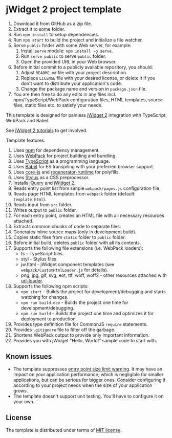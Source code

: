 # jWidget 2 project template

1. Download it from GitHub as a zip file.
2. Extract it to some folder.
3. Run `npm install` to setup dependencies.
4. Run `npm start` to build the project and initialize a file watcher.
5. Serve `public` folder with some Web server, for example:
    1. Install `serve` module: `npm install -g serve`.
    2. Run `serve public` to serve `public` folder.
    3. Open the provided URL in your Web browser.
6. Before initial commit to a publicly available repository, you should:
    1. Adjust `README.md` file with your project description.
    2. Replace `LICENSE` file with your desired license, or delete it if you don't want to distribute your application's code.
    3. Change the package name and version in `package.json` file.
7. You are then free to do any edits in any files incl. npm/TypeScript/WebPack configuration files, HTML templates,
source files, static files etc. to satisfy your needs.

This template is designed for painless [jWidget 2](http://enepomnyaschih.github.io/jwidget/2.2/) integration with
TypeScript, WebPack and Babel.

See [jWidget 2 tutorials](http://enepomnyaschih.github.io/jwidget/2.2/tutorials/tutorial1.html) to get involved.

Template features:

1. Uses [npm](https://www.npmjs.com/) for dependency management.
2. Uses [WebPack](https://webpack.js.org/) for project building and bundling.
3. Uses [TypeScript](https://www.typescriptlang.org/) as a programming language.
4. Uses [Babel](https://babeljs.io/) for ES transpiling with your preferred browser support.
5. Uses [core-js](https://www.npmjs.com/package/core-js) and
[regenerator-runtime](https://www.npmjs.com/package/regenerator-runtime) for polyfills.
6. Uses [Stylus](http://stylus-lang.com/) as a CSS preprocessor.
7. Installs [jQuery](http://jquery.com/) and [jWidget 2](https://www.npmjs.com/package/jwidget).
6. Reads entry point list from simple `webpack/pages.js` configuration file.
7. Reads page HTML templates from `webpack` folder (default: `template.html`).
8. Reads input from `src` folder.
9. Writes output to `public` folder.
10. For each entry point, creates an HTML file with all necessary resources attached.
11. Extracts common chunks of code to separate files.
12. Generates inline source maps (only in development build).
13. Copies static files from `static` folder to `public` folder.
14. Before initial build, deletes `public` folder with all its contents.
15. Supports the following file extensions (i.e. WebPack loaders):
    * ts - TypeScript files.
    * styl - Stylus files.
    * jw.html - jWidget component templates (see `webpack/CustomHtmlLoader.js` for details).
    * png, jpg, gif, svg, eot, ttf, woff, woff2 - other resources attached with [url-loader](https://www.npmjs.com/package/url-loader).
16. Supports the following npm scripts:
    * `npm start` - Builds the project for development/debugging and starts watching for changes.
    * `npm run build-dev` - Builds the project one time for development/debugging.
    * `npm run build` - Builds the project one time and optimizes it for deployment to production.
17. Provides type definition file for CommonJS `require` statements.
18. Provides `.gitignore` file to filter off the garbage.
19. Shortens WebPack output to provide only important information.
20. Provides you with jWidget "Hello, World!" sample code to start with.

## Known issues

* The template suppresses [entry point size limit warning](https://github.com/webpack/webpack/issues/3216). It may have
an impact on your application performance, which is negligible for smaller applications, but can be serious for bigger
ones. Consider configuring it according to your project needs when the size of your application grows.
* The template doesn't support unit testing. You'll have to configure it on your own.

## License

The template is distributed under terms of [MIT license](https://opensource.org/licenses/MIT).
